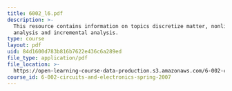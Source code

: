 ```yaml
---
title: 6002_l6.pdf
description: >-
  This resource contains information on topics discretize matter, nonlinear
  analysis and incremental analysis.
type: course
layout: pdf
uid: 84d1600d783b816b7622e436c6a289ed
file_type: application/pdf
file_location: >-
  https://open-learning-course-data-production.s3.amazonaws.com/6-002-circuits-and-electronics-spring-2007/84d1600d783b816b7622e436c6a289ed_6002_l6.pdf
course_id: 6-002-circuits-and-electronics-spring-2007
---
```

